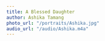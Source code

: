 ```yaml
---
title: A Blessed Daughter
author: Ashika Tamang
photo_url: "/portraits/Ashika.jpg"
audio_url: "/audio/Ashika.m4a"
---
```


